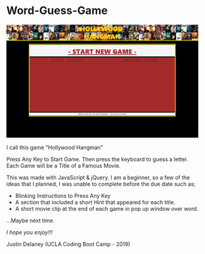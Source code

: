 # Word-Guess-Game
![Screenshot](HH-scrnsht.PNG)

I call this game "Hollywood Hangman"

Press Any Key to Start Game. 
Then press the keyboard to guess a letter. 
Each  Game will be a Title of a Famous Movie.

This was made with JavaScript & jQuery. 
I am a beginner, so a few of the ideas that I planned, I was unable to complete before the due date such as;
   - Blinking Instructions to Press Any Key
   - A section that included a short Hint that appeared for each title. 
   - A short movie clip at the end of each game in pop up window over word. 
   
...Maybe next time. 

*I hope you enjoy!!!*

Justin Delaney
(UCLA Coding Boot Camp -
2019)
